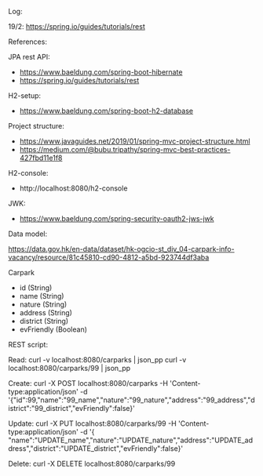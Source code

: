 Log:



19/2:
https://spring.io/guides/tutorials/rest




References:



JPA rest API:
 - https://www.baeldung.com/spring-boot-hibernate
 - https://spring.io/guides/tutorials/rest

H2-setup:
 - https://www.baeldung.com/spring-boot-h2-database

Project structure:
 - https://www.javaguides.net/2019/01/spring-mvc-project-structure.html
 - https://medium.com/@bubu.tripathy/spring-mvc-best-practices-427fbd11e1f8


H2-console:
 - http://localhost:8080/h2-console

JWK:
 - https://www.baeldung.com/spring-security-oauth2-jws-jwk


Data model:

https://data.gov.hk/en-data/dataset/hk-ogcio-st_div_04-carpark-info-vacancy/resource/81c45810-cd90-4812-a5bd-923744df3aba

Carpark
 - id (String)
 - name (String)
 - nature (String)
 - address (String)
 - district (String)
 - evFriendly (Boolean)


REST script:


Read:
curl -v localhost:8080/carparks | json_pp
curl -v localhost:8080/carparks/99 | json_pp

Create:
curl -X POST localhost:8080/carparks -H 'Content-type:application/json' -d '{"id":99,"name":"99_name","nature":"99_nature","address":"99_address","district":"99_district","evFriendly":false}'

Update:
curl -X PUT localhost:8080/carparks/99 -H 'Content-type:application/json' -d '{ "name":"UPDATE_name","nature":"UPDATE_nature","address":"UPDATE_address","district":"UPDATE_district","evFriendly":false}'

Delete:
curl -X DELETE localhost:8080/carparks/99
